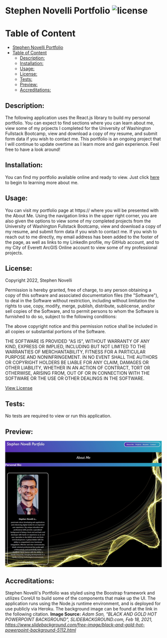 # Stephen Novelli Portfolio ![license](https://img.shields.io/badge/license-MIT-blue)
  
  # Table of Content
- [Stephen Novelli Portfolio ](#stephen-novelli-portfolio-)
- [Table of Content](#table-of-content)
  - [Description:](#description)
  - [Installation:](#installation)
  - [Usage:](#usage)
  - [License:](#license)
  - [Tests:](#tests)
  - [Preview:](#preview)
  - [Accreditations:](#accreditations)

   
## Description:
The following application uses the React.js library to build my personal portfolio. You can expect to find sections where you can learn about me, view some of my prjoects I completed for the University of Washington Fullstack Bootcamp, view and download a copy of my resume, and submit form data if you wish to contact me. This portfolio is an ongoing project that I will continue to update overtime as I learn more and gain experience. Feel free to have a look around!
    
## Installation:
You can find my portfolio available online and ready to view. Just click [here](https://snovelliportfolio.herokuapp.com/) to begin to learning more about me.
    
## Usage:
You can visit my portfolio page at https:// where you will be presented with the About Me. Using the navigation links in the upper right corner, you are also given the options to view some of my completed projects from the University of Washington Fullstack Bootcamp, view and download a copy of my resume, and submit form data if you wish to contact me. If you wish to reach out to me directly, my email address has been added to the footer of the page, as well as links to my LinkedIn profile, my GitHub account, and to my City of Everett ArcGIS Online account to view some of my professional projects.

## License:
Copyright 2022, Stephen Novelli

Permission is hereby granted, free of charge, to any person obtaining a copy of this software and associated documentation files (the "Software"), to deal in the Software without restriction, including without limitation the rights to use, copy, modify, merge, publish, distribute, sublicense, and/or sell copies of the Software, and to permit persons to whom the Software is furnished to do so, subject to the following conditions:

The above copyright notice and this permission notice shall be included in all copies or substantial portions of the Software.

THE SOFTWARE IS PROVIDED "AS IS", WITHOUT WARRANTY OF ANY KIND, EXPRESS OR IMPLIED, INCLUDING BUT NOT LIMITED TO THE WARRANTIES OF MERCHANTABILITY, FITNESS FOR A PARTICULAR PURPOSE AND NONINFRINGEMENT. IN NO EVENT SHALL THE AUTHORS OR COPYRIGHT HOLDERS BE LIABLE FOR ANY CLAIM, DAMAGES OR OTHER LIABILITY, WHETHER IN AN ACTION OF CONTRACT, TORT OR OTHERWISE, ARISING FROM, OUT OF OR IN CONNECTION WITH THE SOFTWARE OR THE USE OR OTHER DEALINGS IN THE SOFTWARE.

[View License](https://www.mit.edu/~amini/LICENSE.md) 
    
    
## Tests:
No tests are required to view or run this application.
    
## Preview:
![Preview](./portfolio/public/assets/Screenshot.jpg)

## Accreditations:
  Stephen Novelli's Portfolio was styled using the Boostrap framework and utilizes CoreUI to build some of the components that make up the UI. The application runs using the Node.js runtime environment, and is deployed for use publicly via Heroku. The background image can be found at the link in the following citation. **Image Source:** *Adam San, "BLACK AND GOLD HOT POWERPOINT BACKGROUND", SLIDEBACKGROUND.com, Feb 18, 2021, https://www.slidebackground.com/free-image/black-and-gold-hot-powerpoint-background-5112.html*
